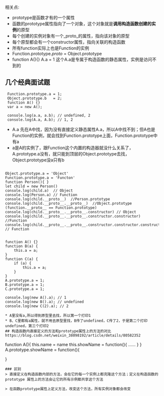 相关点:
* prototype是函数才有的一个属性
* 函数的prototype属性指向了一个对象，这个对象就是**调用构造函数创建的实例**的原型
* 每个创建的实例对象有一个_proto_的属性，指向该对象的原型
* 每个原型都会有一个constructor属性，指向关联的构造函数
* 所有function实际上也是Function的实例
* Function.prototype._proto_ = Object.prototype
* function A(){} A.a = 1 这个A.a是专属于构造函数的静态属性，实例是访问不到的
## 几个经典面试题
````
 Function.prototype.a = 1;
 Object.prototype.b   = 2;
 function A() {}
 var a = new A();
 
 console.log(a.a, a.b); // undefined, 2
 console.log(A.a, A.b); // 1, 2
````
* A.a 先在A中找，因为没有直接定义静态属性A.a，所以A中找不到；但A也是Function的实例，就会找到Function.prototype上面，Function.prototype中有a
* a是A的实例了，跟Function这个内置的构造器就没什么关系了，A.prototype.a没有，就只能到顶层的Object.prototype去找，Object.prototype没a只有b
````
````
````
Object.prototype.a = 'Object'
Function.prototype.a = 'Functon'
function Person(){ }
let child = new Person()
console.log(child.a)  // Object
console.log(Person.a) // Function
console.log(child.__proto__)  //Person.prototype
console.log(child.__proto__.__proto__)  //Object.prototype (function.__proto__ == Function.prototype)
console.log(child.__proto__.__proto__.constructor) // Object
console.log(child.__proto__.__proto__.constructor.constructor) //Function
console.log(child.__proto__.__proto__.constructor.constructor.constructor) // Function
````
````
````
    function A() {}
    function B(a) {
        this.a = a;
    }
    function C(a) {
        if (a) {
            this.a = a;
        }
    }
    A.prototype.a = 1;
    B.prototype.a = 1;
    C.prototype.a = 1;
    
    console.log(new A().a); // 1
    console.log(new B().a); // undefined
    console.log(new C(2).a); // 2
````
* A里没有a,所以得到原型里去找，所以第一个打印1
* B、C里都有a属性，就不用去原型里找，B传了undefined，C传了2，于是第二个打印undefined，第三个打印2
## 构造函数内直接定义的方法和prototype属性上的方法的对比
https://blog.csdn.net/weixin_38098192/article/details/80582352
````
function A(){
    this.name = name
    this.showName = function(){
      ......
    }
}
A.prototype.showName = function(){

}
````
### 区别
> 直接定义在构造函数内部的方法，会在它的每一个实例上都克隆这个方法；定义在构造函数的 prototype 属性上的方法会让它的所有示例都共享这个方法

> 在函数prototype属性上定义方法，改变这个方法，所有实例对象都会改变